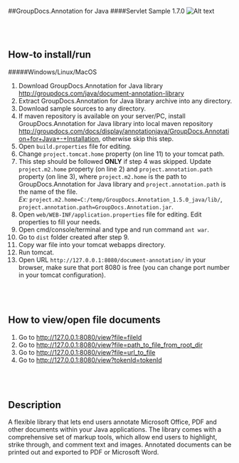 ##GroupDocs.Annotation for Java
####Servlet Sample 1.7.0
![Alt text](https://media.licdn.com/media/p/7/005/059/258/39b2da3.png "Optional title")

<br/><br/>

How-to install/run
------

#####Windows/Linux/MacOS
1. Download GroupDocs.Annotation for Java library http://groupdocs.com/java/document-annotation-library
2. Extract GroupDocs.Annotation for Java library archive into any directory.
3. Download sample sources to any directory.
4. If maven repository is available on your server/PC, install GroupDocs.Annotation for Java library into local maven repository http://groupdocs.com/docs/display/annotationjava/GroupDocs.Annotation+for+Java+-+Installation, otherwise skip this step.
5. Open `build.properties` file for editing.
6. Change `project.tomcat.home` property (on line 11) to your tomcat path.
7. This step should be followed **ONLY** if step 4 was skipped. Update `project.m2.home` property (on line 2) and `project.annotation.path` property (on line 3), where `project.m2.home` is the path to GroupDocs.Annotation for Java library and `project.annotation.path` is the name of the file.
<br>*Ex:* `project.m2.home=C:/temp/GroupDocs.Annotation_1.5.0_java/lib/`, `project.annotation.path=GroupDocs.Annotation.jar`.
8. Open `web/WEB-INF/application.properties` file for editing. Edit properties to fill your needs.
9. Open cmd/console/terminal and type and run command `ant war`.
10. Go to `dist` folder created after step 9.
11. Copy war file into your tomcat webapps directory.
12. Run tomcat.
13. Open URL `http://127.0.0.1:8080/document-annotation/` in your browser, make sure that port 8080 is free (you can change port number in your tomcat configuration).
<br/><br/><br/><br/>

How to view/open file documents
-------------------------------
1. Go to http://127.0.0.1:8080/view?file=fileId
2. Go to http://127.0.0.1:8080/view?file=path_to_file_from_root_dir
3. Go to http://127.0.0.1:8080/view?file=url_to_file
4. Go to http://127.0.0.1:8080/view?tokenId=tokenId
<br/><br/><br/><br/>

Description
---------------
A flexible library that lets end users annotate Microsoft Office, PDF and other documents within your Java applications. The library comes with a comprehensive set of markup tools, which allow end users to highlight, strike through, and comment text and images. Annotated documents can be printed out and exported to PDF or Microsoft Word.
